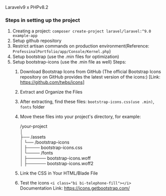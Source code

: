 Laravelv9 x PHPv8.2

### Steps in setting up the project


1. Creating a project: `composer create-project laravel/laravel:^9.0 example-app`
2. Setup github repository
3. Restrict artisan commands on production environment(Reference: `ProfessinalPortfolio/app/Console/Kernel.php`)
4. Setup bootstrap (use the .min files for optimization)
5. Setup bootstrap-icons (use the .min file as well)
    Steps:
    1. Download Bootstrap Icons from GitHub (The official Bootstrap Icons repository on GitHub provides the latest version of the icons:) [Link: https://github.com/twbs/icons]
    2. Extract and Organize the Files
    3. After extracting, find these files: `bootstrap-icons.css(use .min)`, `fonts` folder
    4. Move these files into your project's directory, for example:

        /your-project <br />
            │ <br />
            ├── /assets <br />
            │   └── /bootstrap-icons <br />
            │       ├──── bootstrap-icons.css <br />
            │       └──── /fonts <br />
            │                ├────── bootstrap-icons.woff <br />
            │                ├────── bootstrap-icons.woff2 <br />

    5. Link the CSS in Your HTML/Blade File
    6. Test the icons `<i class="bi bi-telephone-fill"></i>` <br />
        Documentation Link: https://icons.getbootstrap.com/ 
